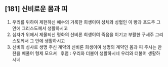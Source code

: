## [181] 신비로운 몸과 피

1) 우리를 위하여 제헌하신 예수의 거룩한 희생이여 성체와 성혈인 이 빵과 포도주 그 안에 그리스도께서 생활하시고   
2) 십자가 위에서 제물되신 평화의 신비론 희생이여 죽음을 이기고 부활한 구세주 그리스도께서 그 안에 생활하시고  
3) 신비의 성사로 생명 주신 계약의 신비론 희생이여 생명의 계약인 몸과 피 주시는 만찬을 베풀어 형제 모으셔  
후렴 : 우리와 더불어 생활하시네 우리와 더불어 생활하시네
